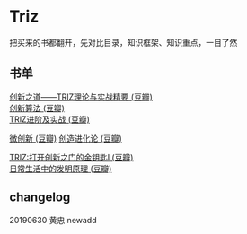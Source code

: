 # Triz

把买来的书都翻开，先对比目录，知识框架、知识重点，一目了然

## 书单
[创新之道——TRIZ理论与实战精要 (豆瓣)](https://book.douban.com/subject/33445446/)  
[创新算法 (豆瓣)](https://book.douban.com/subject/3354596/)  
[TRIZ进阶及实战 (豆瓣)](https://book.douban.com/subject/26700465/)  

[微创新 (豆瓣)](https://book.douban.com/subject/25854698/) 
[创造进化论 (豆瓣)](https://book.douban.com/subject/26796565/)  

[TRIZ:打开创新之门的金钥匙Ⅰ (豆瓣)](https://book.douban.com/subject/26696417/)  
[日常生活中的发明原理 (豆瓣)](https://book.douban.com/subject/30237394/)  

## changelog
20190630 黄忠 newadd

